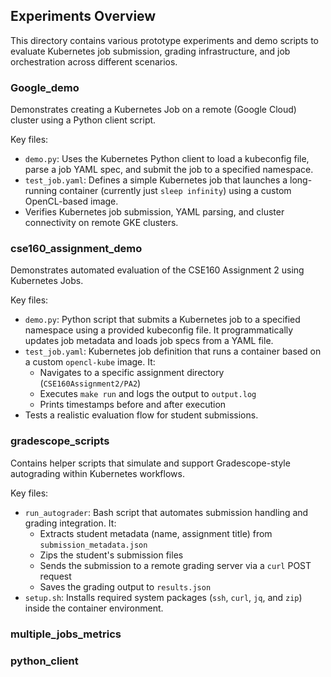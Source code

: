 ## Experiments Overview

This directory contains various prototype experiments and demo scripts to evaluate Kubernetes job submission, grading infrastructure, and job orchestration across different scenarios.

### Google_demo
Demonstrates creating a Kubernetes Job on a remote (Google Cloud) cluster using a Python client script.

Key files:
- `demo.py`: Uses the Kubernetes Python client to load a kubeconfig file, parse a job YAML spec, and submit the job to a specified namespace.
- `test_job.yaml`: Defines a simple Kubernetes job that launches a long-running container (currently just `sleep infinity`) using a custom OpenCL-based image.
- Verifies Kubernetes job submission, YAML parsing, and cluster connectivity on remote GKE clusters.

### cse160_assignment_demo
Demonstrates automated evaluation of the CSE160 Assignment 2 using Kubernetes Jobs.

Key files:
- `demo.py`: Python script that submits a Kubernetes job to a specified namespace using a provided kubeconfig file. It programmatically updates job metadata and loads job specs from a YAML file.
- `test_job.yaml`: Kubernetes job definition that runs a container based on a custom `opencl-kube` image. It:
  - Navigates to a specific assignment directory (`CSE160Assignment2/PA2`)
  - Executes `make run` and logs the output to `output.log`
  - Prints timestamps before and after execution
- Tests a realistic evaluation flow for student submissions.


### gradescope_scripts
Contains helper scripts that simulate and support Gradescope-style autograding within Kubernetes workflows.

Key files:
- `run_autograder`: Bash script that automates submission handling and grading integration. It:
  - Extracts student metadata (name, assignment title) from `submission_metadata.json`
  - Zips the student's submission files
  - Sends the submission to a remote grading server via a `curl` POST request
  - Saves the grading output to `results.json`
- `setup.sh`: Installs required system packages (`ssh`, `curl`, `jq`, and `zip`) inside the container environment.

### multiple_jobs_metrics


### python_client
